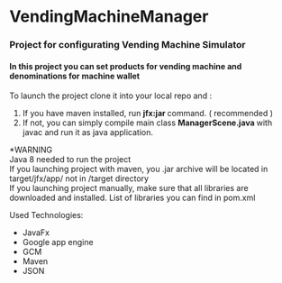 # VendingMachineManager

<H3> Project for configurating Vending Machine Simulator </H3>
<H4> In this project you can set products for vending machine and denominations for machine wallet </H4> 

To launch the project clone it into your local repo and : <br>
1) If you have maven installed, run <strong> jfx:jar </strong> command. ( recommended ) <br>
2) If not, you can simply compile main class  <strong> ManagerScene.java </strong> with javac and run it as java application. 

*WARNING </br>
Java 8 needed to run the project </br>
If you launching project with maven, you .jar archive will be located in target/jfx/app/ not in /target directory </br>
If you launching project manually, make sure that all libraries are downloaded and installed. List of libraries you can find in pom.xml </br> 


Used Technologies: 
<ul>
<li> JavaFx </li>
<li> Google app engine </li>
<li> GCM </li>
<li> Maven </li>
<li> JSON </li>
</ul>
